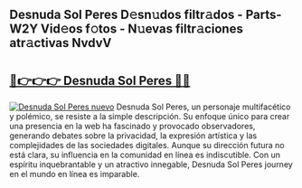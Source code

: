 ## Desnuda Sol Peres D𝚎sn𝚞dos filtr𝚊dos - Parts-W2Y Vid𝚎os f𝚘tos - N𝚞evas filtr𝚊ciones atr𝚊ctivas NvdvV

# <h2><a href="http://mb1tnsq.tromn.icu/?c=Desnuda+Sol+Peres">🔗👉👉👉 Desnuda Sol Peres 🔗🔗</a></h2>

[![Desnuda Sol Peres nuevo](https://i.imgur.com/pEAQMta.gif)](http://mb1tnsq.tromn.icu/?c=Desnuda+Sol+Peres)
Desnuda Sol Peres, un personaje multifacético y polémico, se resiste a la simple descripción. Su enfoque único para crear una presencia en la web ha fascinado y provocado observadores, generando debates sobre la privacidad, la expresión artística y las complejidades de las sociedades digitales. Aunque su dirección futura no está clara, su influencia en la comunidad en línea es indiscutible. Con un espíritu inquebrantable y un atractivo innegable, Desnuda Sol Peres journey en el mundo en línea es imparable.

